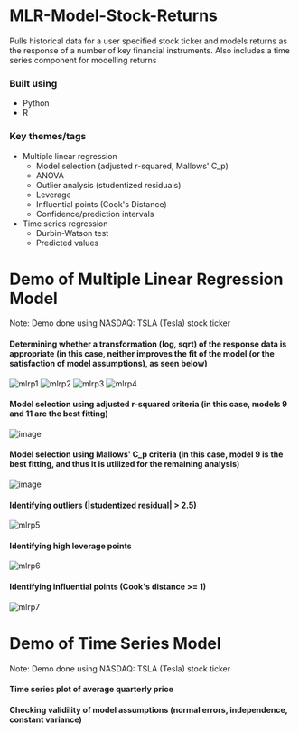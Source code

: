 # MLR-Model-Stock-Returns
Pulls historical data for a user specified stock ticker and models returns as the response of a number of key financial instruments. Also includes a time series component for modelling returns

### Built using
* Python
* R

### Key themes/tags
* Multiple linear regression
  * Model selection (adjusted r-squared, Mallows' C_p)
  * ANOVA
  * Outlier analysis (studentized residuals)
  * Leverage
  * Influential points (Cook's Distance)
  * Confidence/prediction intervals
* Time series regression
  * Durbin-Watson test
  * Predicted values

# Demo of Multiple Linear Regression Model

Note: Demo done using NASDAQ: TSLA (Tesla) stock ticker

#### Determining whether a transformation (log, sqrt) of the response data is appropriate (in this case, neither improves the fit of the model (or the satisfaction of model assumptions), as seen below)

![mlrp1](https://user-images.githubusercontent.com/112993711/189502384-83e47b88-43d6-4799-b2b3-547df0b65c81.png)
![mlrp2](https://user-images.githubusercontent.com/112993711/189502390-9e68553f-37b1-4334-a5a7-14cb33398b6d.png)
![mlrp3](https://user-images.githubusercontent.com/112993711/189502394-ee9b3335-65c3-48db-b99c-c323d3532b48.png)
![mlrp4](https://user-images.githubusercontent.com/112993711/189502395-670ebb2e-1492-4e92-a95a-7ed728a02da2.png)

#### Model selection using adjusted r-squared criteria (in this case, models 9 and 11 are the best fitting)

![image](https://user-images.githubusercontent.com/112993711/189502755-dbbd0eab-15a9-42fb-94f9-1c928cd9dace.png)

#### Model selection using Mallows' C_p criteria (in this case, model 9 is the best fitting, and thus it is utilized for the remaining analysis)

![image](https://user-images.githubusercontent.com/112993711/189502803-363c50be-2c2e-430a-b037-6627f87ae4fb.png)

#### Identifying outliers (|studentized residual| > 2.5)

![mlrp5](https://user-images.githubusercontent.com/112993711/189503867-70c8c227-37f5-475e-b577-0840d7406dd7.png)

#### Identifying high leverage points 

![mlrp6](https://user-images.githubusercontent.com/112993711/189503920-f28b1eef-2468-4026-b1dc-8dc04b75fa96.png)

#### Identifying influential points (Cook's distance >= 1)

![mlrp7](https://user-images.githubusercontent.com/112993711/189503960-b8f1a1ed-6657-4445-b7d0-3559f92dbf79.png)

# Demo of Time Series Model

Note: Demo done using NASDAQ: TSLA (Tesla) stock ticker

#### Time series plot of average quarterly price

#### Checking validility of model assumptions (normal errors, independence, constant variance)










